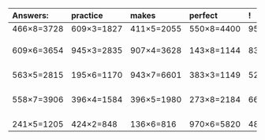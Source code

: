 | Answers: | practice | makes | perfect | ! |
| :--- | :--- | :--- | :--- | :--- |
| 466×8=3728 | 609×3=1827 | 411×5=2055 | 550×8=4400 | 959×9=8631 | 
|   |   |   |   |   | 
|   |   |   |   |   | 
|   |   |   |   |   | 
| 609×6=3654 | 945×3=2835 | 907×4=3628 | 143×8=1144 | 838×3=2514 | 
|   |   |   |   |   | 
|   |   |   |   |   | 
|   |   |   |   |   | 
|   |   |   |   |   | 
| 563×5=2815 | 195×6=1170 | 943×7=6601 | 383×3=1149 | 524×5=2620 | 
|   |   |   |   |   | 
|   |   |   |   |   | 
|   |   |   |   |   | 
|   |   |   |   |   | 
| 558×7=3906 | 396×4=1584 | 396×5=1980 | 273×8=2184 | 660×2=1320 | 
|   |   |   |   |   | 
|   |   |   |   |   | 
|   |   |   |   |   | 
|   |   |   |   |   | 
| 241×5=1205 | 424×2=848 | 136×6=816 | 970×6=5820 | 483×3=1449 | 
